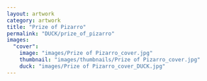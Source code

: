 ```yaml
---
layout: artwork
category: artwork
title: "Prize of Pizarro"
permalink: "DUCK/prize_of_pizarro"
images:
  "cover":
    image: "images/Prize of Pizarro_cover.jpg"
    thumbnail: "images/thumbnails/Prize of Pizarro_cover.jpg"
    duck: "images/Prize of Pizarro_cover_DUCK.jpg"
---
```

